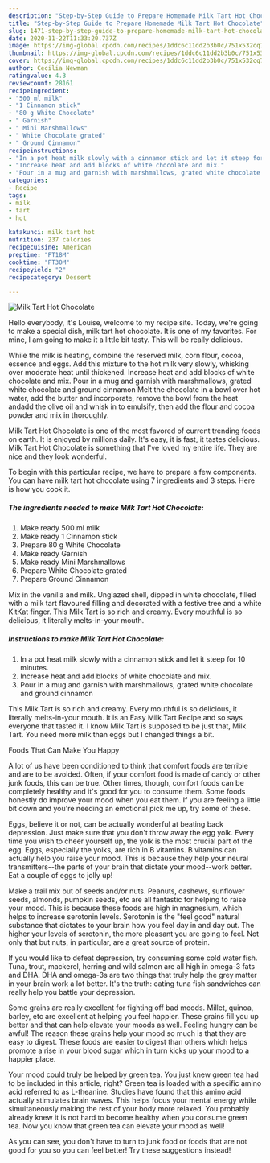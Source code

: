 ```yaml
---
description: "Step-by-Step Guide to Prepare Homemade Milk Tart Hot Chocolate"
title: "Step-by-Step Guide to Prepare Homemade Milk Tart Hot Chocolate"
slug: 1471-step-by-step-guide-to-prepare-homemade-milk-tart-hot-chocolate
date: 2020-11-22T11:33:20.737Z
image: https://img-global.cpcdn.com/recipes/1ddc6c11dd2b3b0c/751x532cq70/milk-tart-hot-chocolate-recipe-main-photo.jpg
thumbnail: https://img-global.cpcdn.com/recipes/1ddc6c11dd2b3b0c/751x532cq70/milk-tart-hot-chocolate-recipe-main-photo.jpg
cover: https://img-global.cpcdn.com/recipes/1ddc6c11dd2b3b0c/751x532cq70/milk-tart-hot-chocolate-recipe-main-photo.jpg
author: Cecilia Newman
ratingvalue: 4.3
reviewcount: 28161
recipeingredient:
- "500 ml milk"
- "1 Cinnamon stick"
- "80 g White Chocolate"
- " Garnish"
- " Mini Marshmallows"
- " White Chocolate grated"
- " Ground Cinnamon"
recipeinstructions:
- "In a pot heat milk slowly with a cinnamon stick and let it steep for 10 minutes."
- "Increase heat and add blocks of white chocolate and mix."
- "Pour in a mug and garnish with marshmallows, grated white chocolate and ground cinnamon"
categories:
- Recipe
tags:
- milk
- tart
- hot

katakunci: milk tart hot 
nutrition: 237 calories
recipecuisine: American
preptime: "PT18M"
cooktime: "PT30M"
recipeyield: "2"
recipecategory: Dessert

---
```



![Milk Tart Hot Chocolate](https://img-global.cpcdn.com/recipes/1ddc6c11dd2b3b0c/751x532cq70/milk-tart-hot-chocolate-recipe-main-photo.jpg)

Hello everybody, it's Louise, welcome to my recipe site. Today, we're going to make a special dish, milk tart hot chocolate. It is one of my favorites. For mine, I am going to make it a little bit tasty. This will be really delicious.

While the milk is heating, combine the reserved milk, corn flour, cocoa, essence and eggs. Add this mixture to the hot milk very slowly, whisking over moderate heat until thickened. Increase heat and add blocks of white chocolate and mix. Pour in a mug and garnish with marshmallows, grated white chocolate and ground cinnamon Melt the chocolate in a bowl over hot water, add the butter and incorporate, remove the bowl from the heat andadd the olive oil and whisk in to emulsify, then add the flour and cocoa powder and mix in thoroughly.

Milk Tart Hot Chocolate is one of the most favored of current trending foods on earth. It is enjoyed by millions daily. It's easy, it is fast, it tastes delicious. Milk Tart Hot Chocolate is something that I've loved my entire life. They are nice and they look wonderful.


To begin with this particular recipe, we have to prepare a few components. You can have milk tart hot chocolate using 7 ingredients and 3 steps. Here is how you cook it.

<!--inarticleads1-->

##### The ingredients needed to make Milk Tart Hot Chocolate:

1. Make ready 500 ml milk
1. Make ready 1 Cinnamon stick
1. Prepare 80 g White Chocolate
1. Make ready  Garnish
1. Make ready  Mini Marshmallows
1. Prepare  White Chocolate grated
1. Prepare  Ground Cinnamon


Mix in the vanilla and milk. Unglazed shell, dipped in white chocolate, filled with a milk tart flavoured filling and decorated with a festive tree and a white KitKat finger. This Milk Tart is so rich and creamy. Every mouthful is so delicious, it literally melts-in-your mouth. 

<!--inarticleads2-->

##### Instructions to make Milk Tart Hot Chocolate:

1. In a pot heat milk slowly with a cinnamon stick and let it steep for 10 minutes.
1. Increase heat and add blocks of white chocolate and mix.
1. Pour in a mug and garnish with marshmallows, grated white chocolate and ground cinnamon


This Milk Tart is so rich and creamy. Every mouthful is so delicious, it literally melts-in-your mouth. It is an Easy Milk Tart Recipe and so says everyone that tasted it. I know Milk Tart is supposed to be just that, Milk Tart. You need more milk than eggs but I changed things a bit. 

Foods That Can Make You Happy


A lot of us have been conditioned to think that comfort foods are terrible and are to be avoided. Often, if your comfort food is made of candy or other junk foods, this can be true. Other times, though, comfort foods can be completely healthy and it's good for you to consume them. Some foods honestly do improve your mood when you eat them. If you are feeling a little bit down and you're needing an emotional pick me up, try some of these.

Eggs, believe it or not, can be actually wonderful at beating back depression. Just make sure that you don't throw away the egg yolk. Every time you wish to cheer yourself up, the yolk is the most crucial part of the egg. Eggs, especially the yolks, are rich in B vitamins. B vitamins can actually help you raise your mood. This is because they help your neural transmitters--the parts of your brain that dictate your mood--work better. Eat a couple of eggs to jolly up!

Make a trail mix out of seeds and/or nuts. Peanuts, cashews, sunflower seeds, almonds, pumpkin seeds, etc are all fantastic for helping to raise your mood. This is because these foods are high in magnesium, which helps to increase serotonin levels. Serotonin is the "feel good" natural substance that dictates to your brain how you feel day in and day out. The higher your levels of serotonin, the more pleasant you are going to feel. Not only that but nuts, in particular, are a great source of protein.

If you would like to defeat depression, try consuming some cold water fish. Tuna, trout, mackerel, herring and wild salmon are all high in omega-3 fats and DHA. DHA and omega-3s are two things that truly help the grey matter in your brain work a lot better. It's the truth: eating tuna fish sandwiches can really help you battle your depression. 

Some grains are really excellent for fighting off bad moods. Millet, quinoa, barley, etc are excellent at helping you feel happier. These grains fill you up better and that can help elevate your moods as well. Feeling hungry can be awful! The reason these grains help your mood so much is that they are easy to digest. These foods are easier to digest than others which helps promote a rise in your blood sugar which in turn kicks up your mood to a happier place.

Your mood could truly be helped by green tea. You just knew green tea had to be included in this article, right? Green tea is loaded with a specific amino acid referred to as L-theanine. Studies have found that this amino acid actually stimulates brain waves. This helps focus your mental energy while simultaneously making the rest of your body more relaxed. You probably already knew it is not hard to become healthy when you consume green tea. Now you know that green tea can elevate your mood as well!

As you can see, you don't have to turn to junk food or foods that are not good for you so you can feel better! Try  these suggestions  instead!

